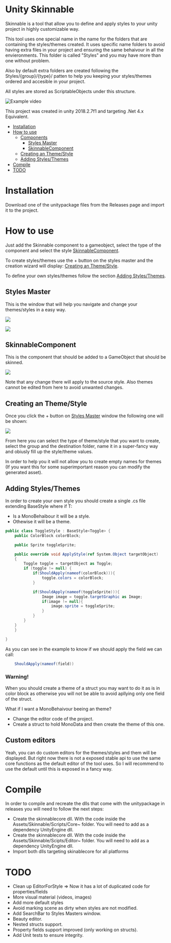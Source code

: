 Unity Skinnable
============

Skinnable is a tool that allow you to define and apply styles to your unity project in highly customizable way.

This tool uses one special name in the name for the folders that are containing the styles/themes created. It uses specific name folders to avoid having extra files in your project and ensuring the same behaivour in all the envieronments. This folder is called "Styles" and you may have more than one without problem.

Also by default extra folders are created following the Styles/{group}/{type}/ patten to help you keeping your styles/themes ordered and accesible in your project.

All styles are stored as ScriptableObjects under this structure.

![Example video](https://media.giphy.com/media/26lvvngYofw9EOmjNz/giphy.gif)

This project was created in unity 2018.2.7f1 and targeting .Net 4.x Equivalent.

- [Installation](#installation)
- [How to use](#how-to-use)
    - [Components](#components)
        - [Styles Master](#styles-master)
        - [SkinnableComponent](#skinnablecomponent)
    - [Creating an Theme/Style](#creating-an-themestyle)
    - [Adding Styles/Themes](#adding-stylesthemes)
- [Compile](#compile)
- [TODO](#todo)


# Installation

Download one of the unitypackage files from the Releases page and import it to the project.

# How to use

Just add the Skinnable component to a gameobject, select the type of the component and select the style [SkinnableComponent](#skinnablecomponent).

To create styles/themes use the + button on the styles master and the creation wizard will display: [Creating an Theme/Style](#creating-an-themestyle).

To define your own styles/themes follow the section [Adding Styles/Themes](#adding-stylesthemes).


## Styles Master

This is the window that will help you navigate and change your themes/styles in a easy way.

![](https://res.cloudinary.com/dgpo6noqd/image/upload/v1542109938/Skinnable/styleMaster.png)

![](https://res.cloudinary.com/dgpo6noqd/image/upload/v1542109919/Skinnable/Parts_of_a_default_editor.png)
## SkinnableComponent

This is the component that should be added to a GameObject that should be skinned.

![](https://res.cloudinary.com/dgpo6noqd/image/upload/v1542110136/Skinnable/Component.png)

Note that any change there will apply to the source style. Also themes cannot be edited from here to avoid unwanted changes.

## Creating an Theme/Style

Once you click the + button on [Styles Master](#styles-master) window the following one will be shown:

![](https://res.cloudinary.com/dgpo6noqd/image/upload/v1542110137/Skinnable/Create.png)

From here you can select the type of theme/style that you want to create, select the group and the destination folder, name it in a super-fancy way and obiusly fill up the style/theme values.

In order to help you it will not allow you to create empty names for themes (If you want this for some superimportant reason you can modify the generated asset).

## Adding Styles/Themes

In order to create your own style you should create a single .cs file extending BaseStyle<T> where if T:
- Is a MonoBehaibour it will be a style.
- Othewise it will be a theme.

```cs
public class ToggleStyle : BaseStyle<Toggle> {
    public ColorBlock colorBlock;

    public Sprite toggleSprite;

    public override void ApplyStyle(ref System.Object targetObject)
    {
        Toggle toggle = targetObject as Toggle;
        if (toggle != null) {
            if(ShouldApply(nameof(colorBlock))){
                toggle.colors = colorBlock;
            }

            if(ShouldApply(nameof(toggleSprite))){
                Image image = toggle.targetGraphic as Image;
                if(image != null){
                    image.sprite = toggleSprite;
                }
            }
        }
    }
    }

}
```
As you can see in the example to know if we should apply the field we can call:
```cs
    ShouldApply(nameof(field))
```

### Warning!

When you should create a theme of a struct you may want to do it as is in color block as otherwise you will not be able to avoid apllying only one field of the struct.

What if I want a MonoBehaivour beeing an theme?
- Change the editor code of the project.
- Create a struct to hold MonoData and then create the theme of this one.

## Custom editors

Yeah, you can do custom editors for the themes/styles and them will be displayed. But right now there is not a exposed stable api to use the same core functions as the default editor of the tool uses. So I will recommend to use the default until this is exposed in a fancy way.



# Compile

In order to compile and recreate the dlls that come with the unitypackage in releases you will need to follow the next steps:

- Create the skinnablecore dll. With the code inside the Assets/Skinnable/Scripts/Core~ folder. You will need to add as a dependency UnityEngine dll.
- Create the skinnablecore dll. With the code inside the Assets/Skinnable/Scipts/Editor~ folder. You will need to add as a dependency UnityEngine dll.
- Import both dlls targeting skinablecore for all platforms

# TODO

- Clean up EditorForStyle => Now it has a lot of duplicated code for properties/fields
- More visual material (videos, images)
- Add more default styles
- Avoid marking scene as dirty when styles are not modified.
- Add SearchBar to Styles Masters window.
- Beauty editor.
- Nested structs support.
- Property fields support improved (only working on structs).
- Add Unit tests to ensure integrity.